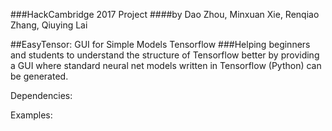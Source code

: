 ###HackCambridge 2017 Project 
####by Dao Zhou, Minxuan Xie, Renqiao Zhang, Qiuying Lai

##EasyTensor: GUI for Simple Models Tensorflow
###Helping beginners and students to understand the structure of Tensorflow better by providing a GUI where standard neural net models written in Tensorflow (Python) can be generated.

Dependencies:


Examples:

